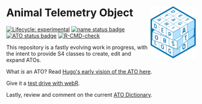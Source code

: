 # Animal Telemetry Object <img src="man/figures/ATO_logo_150.png" align="right" width="120" />

<!-- badges: start -->
[![Lifecycle: experimental](https://img.shields.io/badge/lifecycle-experimental-orange.svg)](https://www.tidyverse.org/lifecycle/#experimental)
[![name status badge](https://trackyverse.r-universe.dev/badges/:name)](https://trackyverse.r-universe.dev/)
[![ATO status badge](https://trackyverse.r-universe.dev/ATO/badges/version)](https://trackyverse.r-universe.dev/ATO)
[![R-CMD-check](https://github.com/trackyverse/ATO/actions/workflows/R-CMD-check.yaml/badge.svg)](https://github.com/trackyverse/ATO/actions/workflows/R-CMD-check.yaml)
<!-- badges: end -->

This repository is a fastly evolving work in progress, with the intent to provide S4 classes to create, edit and expand ATOs. 

What _is_ an ATO? Read [Hugo's early vision of the ATO here](https://ato.trackyverse.org/articles/ATO-ecosystem.html).

Give it a [test drive with webR](https://webr.sh/#code=eJy1VsFu00AQvYefWLmVYkuO0wpUoQgOVU8IRFGTIiSErIk9cVa119buJiFc%2BQL%2BoTf%2BgDv%2FxaztOC7duJYCudibfft25s3OW%2F%2F4fi8gw5%2B3QnOdYnwe3NwXoJe%2Fxss8w%2FEG5%2BFKoRy352PQ8PtZwYXSkKZBAdEdJKjcyB1ezq6HPhtCpDEdej6TWOSKvWY0tdS6UJPxWEvCb9coFQZytBK8eo1xbVbuUGYhTW9AZUEuk%2FHQ8waDlM8lyK1Lu3jNoNyLJk9YJBE0FwkDNgfFI0a4QbYN6cFejZjAjevQu%2BPVfw4GMWplpjK4w5AGLqWGmmdIIYMKPlxP33yKdLXFZDLBr5AVqYlVY6R5LtTpjMAkQ1Z4%2FoD9%2FVtQqqHCKBcxEb6%2FDCnANLQAJUZodCCw5JCa3Q9veVODLTykrVAZ1xolcWy4XnbE7rMClMYz9yqPcUpVRJ85I8dnU54ISD1bRgqFymW4hnSF3VFOS2Tw0SBtkX6j5c7t7IqqEaWglGtqQWXc1wvi2K1GPqsmd2VbIsSWxIo032YoDNKKUHSwSV2Pyl60y164jf4ZSZFWtYqWIA2D7FkwFXChMUHZFVlTPJu4DWlEUSjUPeKoqMM0j8DIbi3JfvOpLlGB6fjDZO0e6CaTuiMk0BaCugSn7%2BihVzF%2BHp2%2F%2FNKVly2lhiQXSScLCZobPXtnlBcdLMdl1LAcl9LDDn%2FqeLTQvY92e01zumlRfbqtS1rNfLCBi1YDa0j2DUgDNwOxWlBIK1nm5cyWmGbgWPbqm0aRb4zauN6hD3kv3WNJKOmEEOzizGcnrHJsdQC6BtKkbrbnJf6M8QVb8K8YlwhmyGzWecDa55xuWi15ZEzTYALxtLfX1u3cXLx4azy7i7SycwslLeLrMpfQfvHtZLMtnoMJhXqUL7CtMAkSw9aiXn136G2BPepXo%2Bn7oI8PguDZzoYboHs%2BETLfPPLjvTZ0x7HHZBEU5iA%2BcNU2bYfWN5gi0NeM4hptou2oOxzJwmbQHWQ9jcluKPtk%2B%2FnSIXcrI%2F0fku2o%2F4lkTZzHSLZP9hjJepimscm9af4BhFCB3g%3D%3D).

Lastly, review and comment on the current [ATO Dictionary](https://ato.trackyverse.org/articles/ato-dictionary.html).
